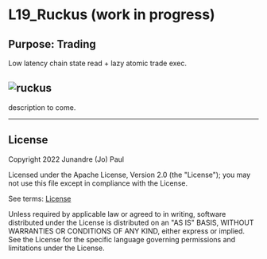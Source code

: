 # L19_Ruckus (work in progress)

## Purpose: Trading

Low latency chain state read + lazy atomic trade exec.

![ruckus](https://github.com/L19579/L19_Ruckus/blob/master/imgs/ruckus_checkers_c.png)
---

description to come.

---

## License

 Copyright 2022 Junandre (Jo) Paul

 Licensed under the Apache License, Version 2.0 (the "License");
 you may not use this file except in compliance with the License.

 See terms: [License](https://github.com/L19579/L19_Ruckus/blob/master/LICENSE)

 Unless required by applicable law or agreed to in writing, software
 distributed under the License is distributed on an "AS IS" BASIS,
 WITHOUT WARRANTIES OR CONDITIONS OF ANY KIND, either express or implied.
 See the License for the specific language governing permissions and
 limitations under the License.
